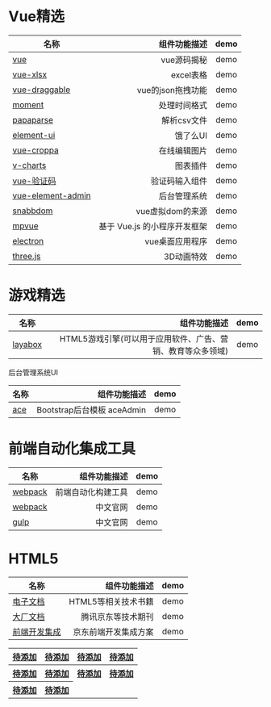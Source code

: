 Vue精选
===

| 名称       | 组件功能描述    |  demo  |
| --------   | -----:   | :----: |
| [vue](https://github.com/ustbhuangyi/vue-analysis) | vue源码揭秘 |   demo    |
| [vue-xlsx](https://www.jianshu.com/p/44348319ccde) | excel表格   |   demo    |
| [vue-draggable](https://github.com/Shopify/draggable) | vue的json拖拽功能 |   demo    |
| [moment](https://github.com/moment/moment) | 处理时间格式 |demo|
| [papaparse](https://github.com/mholt/PapaParse) | 解析csv文件 |demo|
|[element-ui](http://element.eleme.io/#/zh-CN) | 饿了么UI |demo|
|[vue-croppa](https://zhanziyang.github.io/vue-croppa/#/) | 在线编辑图片 |demo|
|[v-charts](https://v-charts.js.org/#/) | 图表插件 |demo|
|[vue-验证码](https://mp.weixin.qq.com/s?__biz=MzA5NzkwNDk3MQ==&mid=2650585950&idx=1&sn=b2566c755fb28f8b3b174635d32d3f9a&chksm=8891ab7abfe6226c9b20c3e80b132252162eb59403f46c3ee793dffc40b4d01c781a80144532&mpshare=1&scene=1&srcid=1218HUiGGbKIPTHQ99Lx6Vld&rd2werd=1#wechat_redirect) | 验证码输入组件 |demo|
|[vue-element-admin](https://github.com/PanJiaChen/vue-element-admin)| 后台管理系统 |demo|
|[snabbdom](https://github.com/snabbdom/snabbdom)| vue虚拟dom的来源 |demo|
|[mpvue](https://github.com/Meituan-Dianping/mpvue)| 基于 Vue.js 的小程序开发框架 |demo|
|[electron](https://github.com/electron/electron)|vue桌面应用程序|demo|
|[three.js](https://threejs.org/)| 3D动画特效 | demo |

游戏精选
===

|名称|组件功能描述|demo|
| --------   | -----:   | :----: |
|[layabox](https://ldc.layabox.com/doc/?nav=zh-as-0-3-0)|HTML5游戏引擎(可以用于应用软件、广告、营销、教育等众多领域)|demo|

后台管理系统UI

|名称|组件功能描述|demo|
| --------   | -----:   | :----: |
|[ace](https://github.com/bopoda/ace)|Bootstrap后台模板 aceAdmin|demo|

前端自动化集成工具
===

|名称|组件功能描述|demo|
| --------   | -----:   | :----: |
|[webpack](https://chenyiqiao.gitbooks.io/webpack/content/tutorial&examples.html)|前端自动化构建工具|demo|
|[webpack](https://www.webpackjs.com/concepts/)|中文官网|demo|
|[gulp](https://www.gulpjs.com.cn/)|中文官网|demo|

HTML5
===

|名称|组件功能描述|demo|
| --------   | -----:   | :----: |
|[电子文档](https://github.com/wangleihd/freeBook-H5)|HTML5等相关技术书籍|demo|
|[大厂文档](https://github.com/putaoshu/fe-dev-bookmarks)|腾讯京东等技术期刊|demo|
|[前端开发集成](https://github.com/putaoshu/jdf)|京东前端开发集成方案|demo|
<table>
    <tr>
        <th><a href="">待添加</a></th>
        <th><a href="">待添加</a></th>
        <th><a href="">待添加</a></th>
        <th><a href="">待添加</a></th>
    </tr>
    <tr>
        <th><a href="">待添加</a></th>
        <th><a href="">待添加</a></th>
        <th><a href="">待添加</a></th>
        <th><a href="">待添加</a></th>
    </tr>
    <tr>
        <th><a href="">待添加</a></th>
        <th><a href="">待添加</a></th>
    </tr>
</table>
